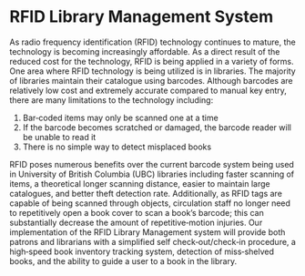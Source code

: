 RFID Library Management System
==============================

As radio frequency identification (RFID) technology continues to mature, the technology is becoming increasingly affordable. 
As a direct result of the reduced cost for the technology, RFID is being applied in a variety of forms. 
One area where RFID technology is being utilized is in libraries. 
The majority of libraries maintain their catalogue using barcodes. Although barcodes are relatively low cost and extremely accurate compared to manual key entry, there are many limitations to the technology including: 

1.	Bar‐coded items may only be scanned one at a time 
2.	If the barcode becomes scratched or damaged, the barcode reader will be unable to read it 
3.	There is no simple way to detect misplaced books 

RFID poses numerous benefits over the current barcode system being used in University of British Columbia (UBC) libraries including faster scanning of items, a theoretical longer scanning distance, easier to maintain large catalogues, and better theft detection rate. Additionally, as RFID tags are capable of being scanned through objects, circulation staff no longer need to repetitively open a book cover to scan a book’s barcode; this can substantially decrease the amount of repetitive‐motion injuries. 
Our implementation of the RFID Library Management system will provide both patrons and librarians with a simplified self check‐out/check‐in procedure, a high‐speed book inventory tracking system, detection of miss‐shelved books, and the ability to guide a user to a book in the library. 
